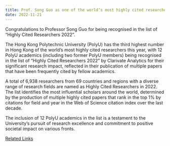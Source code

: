 ```yaml
---
title: Prof. Song Guo as one of the world’s most highly cited researchers this year
date: 2022-11-21
---
```


Congratulations to Professor Song Guo for being recognised in the list of “Highly Cited Researchers 2022”.

<!--more-->

The Hong Kong Polytechnic University (PolyU) has the third highest number in Hong Kong of the world’s most highly cited researchers this year, with 12 PolyU academics (including two former PolyU members) being recognised in the list of “Highly Cited Researchers 2022” by Clarivate Analytics for their significant research impact, reflected in their publication of multiple papers that have been frequently cited by fellow academics.

A total of 6,938 researchers from 69 countries and regions with a diverse range of research fields are named as Highly Cited Researchers in 2022. The list identifies the most influential scholars around the world, determined by the production of multiple highly cited papers that rank in the top 1% by citations for field and year in the Web of Science citation index over the last decade.

The inclusion of 12 PolyU academics in the list is a testament to the University’s pursuit of research excellence and commitment to positive societal impact on various fronts.

[Related Links](https://www.polyu.edu.hk/media/media-releases/2022/1117_twelve-polyu-academics-recognised-amongst-the-worlds-most-highly-cited-researchers/)